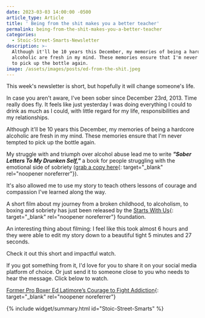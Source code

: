 ```yaml
---
date: 2023-03-03 14:00:00 -0500
article_type: Article
title: ' Being from the shit makes you a better teacher'
permalink: being-from-the-shit-makes-you-a-better-teacher
categories:
  - Stoic-Street-Smarts-Newsletter
description: >-
  Although it'll be 10 years this December, my memories of being a hardcore
  alcoholic are fresh in my mind. These memories ensure that I'm never tempted
  to pick up the bottle again.
image: /assets/images/posts/ed-from-the-shit.jpeg
---
```

This week's newsletter is short, but hopefully it will change someone's life.

In case you aren't aware, I've been sober since December 23rd, 2013. Time really does fly. It feels like just yesterday I was doing everything I could to drink as much as I could, with little regard for my life, responsibilities and my relationships.

Although it'll be 10 years this December, my memories of being a hardcore alcoholic are fresh in my mind. These memories ensure that I'm never tempted to pick up the bottle again.

My struggle with and triumph over alcohol abuse lead me to write&nbsp;***"Sober Letters To My Drunken Self,"***&nbsp;a book for people struggling with the emotional side of sobriety ([grab a copy here](https://amzn.to/3kIOOLw){: target="_blank" rel="noopener noreferrer"}).

It's also allowed me to use my story to teach others lessons of courage and compassion I've learned along the way.

A short film about my journey from a broken childhood, to alcoholism, to boxing and sobriety has just been released by the&nbsp;[Starts With Us](https://www.startswith.us/){: target="_blank" rel="noopener noreferrer"}&nbsp;foundation.

An interesting thing about filming: I feel like this took almost 6 hours and they were able to edit my story down to a beautiful tight 5 minutes and 27 seconds.

Check it out this short and impactful watch.

If you got something from it, I'd love for you to share it on your social media platform of choice. Or just send it to someone close to you who needs to hear the message. Click below to watch.

​[Former Pro Boxer Ed Latimore’s Courage to Fight Addiction](https://www.youtube.com/watch?v=SB1OD3_uNR8){: target="_blank" rel="noopener noreferrer"}

{% include widget/summary.html id="Stoic-Street-Smarts" %}